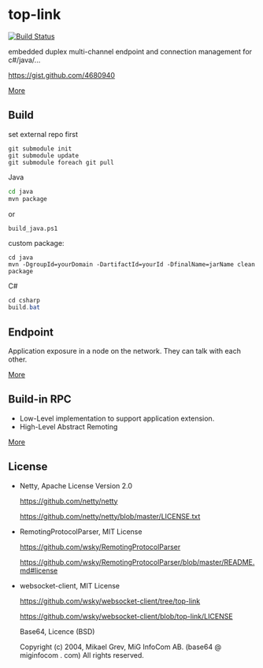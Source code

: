 top-link
========

[![Build Status](https://travis-ci.org/wsky/top-link.png?branch=master)](https://travis-ci.org/wsky/top-link)

embedded duplex multi-channel endpoint and connection management for c#/java/...

https://gist.github.com/4680940

[More](doc/arch.md)

## Build

set external repo first
```
git submodule init
git submodule update
git submodule foreach git pull
```

Java
```bash
cd java
mvn package
```

or

```shell
build_java.ps1
```

custom package:
```shell
cd java
mvn -DgroupId=yourDomain -DartifactId=yourId -DfinalName=jarName clean package
```

C#
```c#
cd csharp
build.bat
```

## Endpoint

Application exposure in a node on the network. They can talk with each other.

[More](doc/endpoint.md)

## Build-in RPC

- Low-Level implementation to support application extension.
- High-Level Abstract Remoting

[More](doc/remoting.md)

## License

- Netty, Apache License Version 2.0

	https://github.com/netty/netty

	https://github.com/netty/netty/blob/master/LICENSE.txt

- RemotingProtocolParser, MIT License

	https://github.com/wsky/RemotingProtocolParser

	https://github.com/wsky/RemotingProtocolParser/blob/master/README.md#license

- websocket-client, MIT License

	https://github.com/wsky/websocket-client/tree/top-link

	https://github.com/wsky/websocket-client/blob/top-link/LICENSE

	Base64, Licence (BSD)

	Copyright (c) 2004, Mikael Grev, MiG InfoCom AB. (base64 @ miginfocom . com) All rights reserved.

